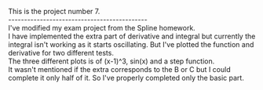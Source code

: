 This is the project number 7. </br>
-------------------------------------------- </br>
I've modified my exam project from the Spline homework. </br>
I have implemented the extra part of derivative and integral but currently the integral isn't working as it starts oscillating. But I've plotted the function and derivative for two different tests. </br>
The three different plots is of (x-1)^3, sin(x) and a step function. </br>
It wasn't mentioned if the extra corresponds to the B or C but I could complete it only half of it. So I've properly completed only the basic part.
